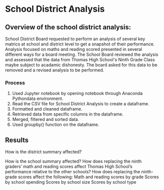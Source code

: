 # School District Analysis 

## Overview of the school district analysis:
School District Board requested to perform an analysis of several key matrics at school and district level to get a snapshot of their performance. Analysis focused on maths and reading scored presented in several different ways for a board meeting. The School Board reviewed the analysis and assessed that the data from Thomas High School's Ninth Grade Class maybe subject to acadamic dishonesty. The board asked for this data to be removed and a revised analysis to be performed. 

### Process
  1. Used Jupyter notebook by opening notebook through Anaconda Pythondata environment.
  2. Read the CSV file for School District Analysis to create a dataframe.
  3. Formatted and cleaned dataframe.
  4. Retrieved data from specific columns in the dataframe.
  5. Merged, filtered and sorted data.
  6. Used groupby() function on the dataframe.

## Results

How is the district summary affected?



How is the school summary affected?
How does replacing the ninth graders’ math and reading scores affect Thomas High School’s performance relative to the other schools?
How does replacing the ninth-grade scores affect the following:
Math and reading scores by grade
Scores by school spending
Scores by school size
Scores by school type
